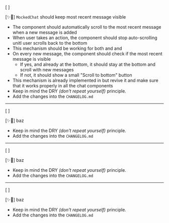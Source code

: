 [ ]

[✨💆] `MockedChat` should keep most recent message visible

-   The component should automatically scroll to the most recent message when a new message is added
-   When user takes an action, the component should stop auto-scrolling unitl user scrolls back to the bottom
-   This mechanism should be working for both <MockedChat/> and <LlmChat/> and <Chat/>
-   On every new message, the component should check if the most recent message is visible
    -   If yes, and already at the bottom, it should stay at the bottom and scroll with new messages
    -   If not, it should show a small "Scroll to bottom" button
-   This mechanism is already implemented in but revive it and make sure that it works properly in all the chat components
-   Keep in mind the DRY _(don't repeat yourself)_ principle.
-   Add the changes into the `CHANGELOG.md`

---

[ ]

[✨💆] baz

-   Keep in mind the DRY _(don't repeat yourself)_ principle.
-   Add the changes into the `CHANGELOG.md`

---

[ ]

[✨💆] baz

-   Keep in mind the DRY _(don't repeat yourself)_ principle.
-   Add the changes into the `CHANGELOG.md`

---

[ ]

[✨💆] baz

-   Keep in mind the DRY _(don't repeat yourself)_ principle.
-   Add the changes into the `CHANGELOG.md`
